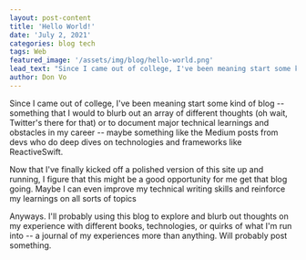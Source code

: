 ```yaml
---
layout: post-content
title: 'Hello World!'
date: 'July 2, 2021'
categories: blog tech
tags: Web
featured_image: '/assets/img/blog/hello-world.png'
lead_text: "Since I came out of college, I've been meaning start some kind of blog -- something that I would to blurb out an array of different thoughts (oh wait, Twitter's there for that) or to document major technical learnings and obstacles in my career..."
author: Don Vo
---
```

Since I came out of college, I've been meaning start some kind of blog -- something that I would to blurb out an array of different thoughts (oh wait, Twitter's there for that) or to document major technical learnings and obstacles in my career -- maybe something like the Medium posts from devs who do deep dives on technologies and frameworks like ReactiveSwift.

Now that I've finally kicked off a polished version of this site up and running, I figure that this might be a good opportunity for me get that blog going. Maybe I can even improve my technical writing skills and reinforce my learnings on all sorts of topics

Anyways. I'll probably using this blog to explore and blurb out thoughts on my experience with different books, technologies, or quirks of what I'm run into -- a journal of my experiences more than anything. Will probably post something.